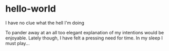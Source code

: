# hello-world
I have no clue what the hell I'm doing 

To pander away at an all too elegant explanation of my intentions would be enjoyable.
Lately though, I have felt a pressing need for time. In my sleep I must play...
